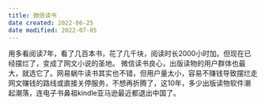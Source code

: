 ```yaml
---
title: 微信读书
date created: 2022-06-25
date modified: 2022-07-05
---
```

用多看阅读7年，看了几百本书，花了几千块，阅读时长2000小时加。但现在已经摆烂了，变成了网文小说的圣地。
微信读书良心，出版读物的用户群体也最大，就选它了。网易蜗牛读书其实也不错，但用户量太小，容易不赚钱导致摆烂走网文赚钱的路线或直接关停服务，不想再折腾了，这10年，多少出版读物软件潮起潮落，连电子书鼻祖kindle亚马逊最近都退出中国了。
